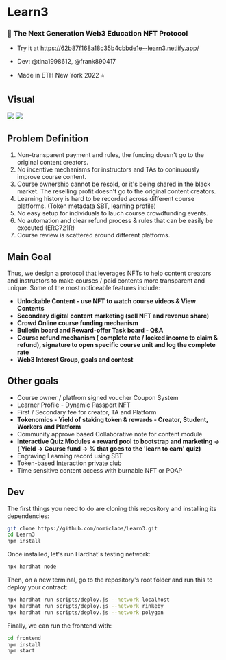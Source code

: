 # Learn3

### 🚀 The Next Generation Web3 Education NFT Protocol

- Try it at https://62b87f168a18c35b4cbbde1e--learn3.netlify.app/

- Dev: @tina1998612, @frank890417
- Made in ETH New York 2022 ⭐️

## Visual

![](https://i.imgur.com/w9nJpve.png)
![](https://i.imgur.com/3wzRBl1.jpg)

## Problem Definition

1. Non-transparent payment and rules, the funding doesn't go to the original content creators.
2. No incentive mechanisms for instructors and TAs to coninuously improve course content.
3. Course ownership cannot be resold, or it's being shared in the black market. The reselling profit doesn't go to the original content creators.
4. Learning history is hard to be recorded across different course platforms. (Token metadata SBT, learning profile)
5. No easy setup for individuals to lauch course crowdfunding events.
6. No automation and clear refund process & rules that can be easily be executed (ERC721R)
7. Course review is scattered around different platforms.

## Main Goal

Thus, we design a protocol that leverages NFTs to help content creators and instructors to make courses / paid contents more transparent and unique. Some of the most noticeable features include:

- **Unlockable Content - use NFT to watch course videos & View Contents**
- **Secondary digital content marketing (sell NFT and revenue share)**
- **Crowd Online course funding mechanism**
- **Bulletin board and Reward-offer Task board - Q&A**
- **Course refund mechanism ( complete rate / locked income to claim & refund), signature to open specific course unit and log the complete rate**
- **Web3 Interest Group, goals and contest**

## Other goals

- Course owner / platfrom signed voucher Coupon System
- Learner Profile - Dynamic Passport NFT
- First / Secondary fee for creator, TA and Platform
- **Tokenomics - Yield of staking token & rewards - Creator, Student, Workers and Platform**
- Community approve based Collaborative note for content module
- **Interactive Quiz Modules + reward pool to bootstrap and marketing -> ( Yield -> Course fund -> % that goes to the 'learn to earn' quiz)**
- Engraving Learning record using SBT
- Token-based Interaction private club
- Time sensitive content access with burnable NFT or POAP

## Dev

The first things you need to do are cloning this repository and installing its
dependencies:

```sh
git clone https://github.com/nomiclabs/Learn3.git
cd Learn3
npm install
```

Once installed, let's run Hardhat's testing network:

```sh
npx hardhat node
```

Then, on a new terminal, go to the repository's root folder and run this to
deploy your contract:

```sh
npx hardhat run scripts/deploy.js --network localhost
npx hardhat run scripts/deploy.js --network rinkeby
npx hardhat run scripts/deploy.js --network polygon
```

Finally, we can run the frontend with:

```sh
cd frontend
npm install
npm start
```
